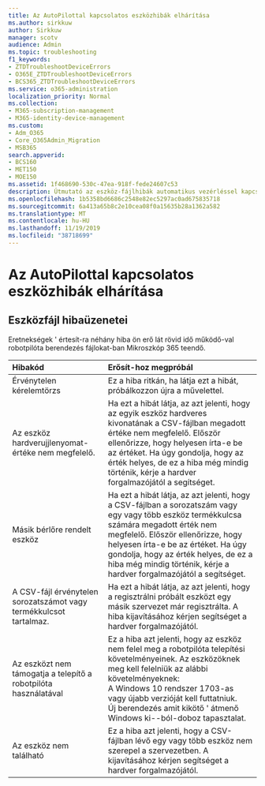 ```yaml
---
title: Az AutoPilottal kapcsolatos eszközhibák elhárítása
ms.author: sirkkuw
author: Sirkkuw
manager: scotv
audience: Admin
ms.topic: troubleshooting
f1_keywords:
- ZTDTroubleshootDeviceErrors
- O365E_ZTDTroubleshootDeviceErrors
- BCS365_ZTDTroubleshootDeviceErrors
ms.service: o365-administration
localization_priority: Normal
ms.collection:
- M365-subscription-management
- M365-identity-device-management
ms.custom:
- Adm_O365
- Core_O365Admin_Migration
- MSB365
search.appverid:
- BCS160
- MET150
- MOE150
ms.assetid: 1f468690-530c-47ea-918f-fede24607c53
description: Útmutató az eszköz-fájlhibák automatikus vezérléssel kapcsolatos hibaelhárításához.
ms.openlocfilehash: 1b5358bd6686c2548e82ec5297ac0ad675835718
ms.sourcegitcommit: 6a413a65b8c2e10cea08f0a15635b28a1362a582
ms.translationtype: MT
ms.contentlocale: hu-HU
ms.lasthandoff: 11/19/2019
ms.locfileid: "38718699"
---
```

# <a name="troubleshoot-autopilot-device-errors"></a>Az AutoPilottal kapcsolatos eszközhibák elhárítása

## <a name="device-file-error-messages"></a>Eszközfájl hibaüzenetei

Eretnekségek ' értesít-ra néhány hiba ön erő lát rövid idő működő-val robotpilóta berendezés fájlokat-ban Mikroszkóp 365 teendő. 
  
|**Hibakód**|**Erősít-hoz megpróbál**|
|:-----|:-----|
|Érvénytelen kérelemtörzs  <br/> |Ez a hiba ritkán, ha látja ezt a hibát, próbálkozzon újra a művelettel.  <br/> |
|Az eszköz hardverujjlenyomat-értéke nem megfelelő.  <br/> |Ha ezt a hibát látja, az azt jelenti, hogy az egyik eszköz hardveres kivonatának a CSV-fájlban megadott értéke nem megfelelő. Először ellenőrizze, hogy helyesen írta-e be az értéket. Ha úgy gondolja, hogy az érték helyes, de ez a hiba még mindig történik, kérje a hardver forgalmazójától a segítséget.  <br/> |
|Másik bérlőre rendelt eszköz  <br/> |Ha ezt a hibát látja, az azt jelenti, hogy a CSV-fájlban a sorozatszám vagy egy vagy több eszköz termékkulcsa számára megadott érték nem megfelelő. Először ellenőrizze, hogy helyesen írta-e be az értéket. Ha úgy gondolja, hogy az érték helyes, de ez a hiba még mindig történik, kérje a hardver forgalmazójától a segítséget.  <br/> |
|A CSV-fájl érvénytelen sorozatszámot vagy termékkulcsot tartalmaz.  <br/> |Ha ezt a hibát látja, az azt jelenti, hogy a regisztrálni próbált eszközt egy másik szervezet már regisztrálta. A hiba kijavításához kérjen segítséget a hardver forgalmazójától.  <br/> |
|Az eszközt nem támogatja a telepítő a robotpilóta használatával  <br/> | Ez a hiba azt jelenti, hogy az eszköz nem felel meg a robotpilóta telepítési követelményeinek. Az eszközöknek meg kell felelniük az alábbi követelményeknek:  <br/>  A Windows 10 rendszer 1703-as vagy újabb verzióját kell futtatniuk.  <br/>  Új berendezés amit kikötő ' átmenő Windows ki--ból-doboz tapasztalat.  <br/> |
|Az eszköz nem található  <br/> |Ez a hiba azt jelenti, hogy a CSV-fájlban lévő egy vagy több eszköz nem szerepel a szervezetben. A kijavításához kérjen segítséget a hardver forgalmazójától.  <br/> |
